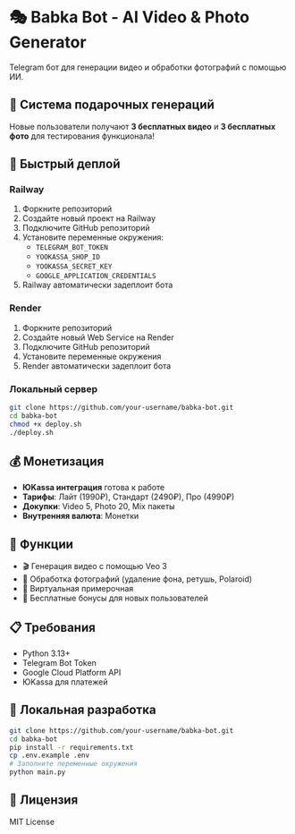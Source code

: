 # 🎭 Babka Bot - AI Video & Photo Generator

Telegram бот для генерации видео и обработки фотографий с помощью ИИ.

## 🎁 Система подарочных генераций

Новые пользователи получают **3 бесплатных видео** и **3 бесплатных фото** для тестирования функционала!

## 🚀 Быстрый деплой

### Railway
1. Форкните репозиторий
2. Создайте новый проект на Railway
3. Подключите GitHub репозиторий
4. Установите переменные окружения:
   - `TELEGRAM_BOT_TOKEN`
   - `YOOKASSA_SHOP_ID`
   - `YOOKASSA_SECRET_KEY`
   - `GOOGLE_APPLICATION_CREDENTIALS`
5. Railway автоматически задеплоит бота

### Render
1. Форкните репозиторий
2. Создайте новый Web Service на Render
3. Подключите GitHub репозиторий
4. Установите переменные окружения
5. Render автоматически задеплоит бота

### Локальный сервер
```bash
git clone https://github.com/your-username/babka-bot.git
cd babka-bot
chmod +x deploy.sh
./deploy.sh
```

## 💰 Монетизация

- **ЮKassa интеграция** готова к работе
- **Тарифы**: Лайт (1990₽), Стандарт (2490₽), Про (4990₽)
- **Докупки**: Video 5, Photo 20, Mix пакеты
- **Внутренняя валюта**: Монетки

## 🎯 Функции

- 🎬 Генерация видео с помощью Veo 3
- 📸 Обработка фотографий (удаление фона, ретушь, Polaroid)
- 👗 Виртуальная примерочная
- 🎁 Бесплатные бонусы для новых пользователей

## 📋 Требования

- Python 3.13+
- Telegram Bot Token
- Google Cloud Platform API
- ЮKassa для платежей

## 🔧 Локальная разработка

```bash
git clone https://github.com/your-username/babka-bot.git
cd babka-bot
pip install -r requirements.txt
cp .env.example .env
# Заполните переменные окружения
python main.py
```

## 📝 Лицензия

MIT License
